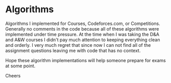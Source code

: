# Algorithms
Algorithms I implemented for Courses, Codeforces.com, or Competitions. Generally no comments in the code because all of these algorithms were implemented under time pressure. At the time when I was taking the D&A and A&W courses I didn't pay much attention to keeping everything clean and orderly. I very much regret that since now I can not find all of the assignment questions leaving me with code that has no context. 

Hope these algorithm implementations will help someone prepare for exams at some point.

Cheers

